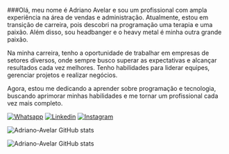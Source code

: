 ###Olá, meu nome é Adriano Avelar e sou um profissional com ampla experiência na área de vendas e administração. Atualmente, estou em transição de carreira, pois descobri na programação uma terapia e uma paixão. Além disso, sou headbanger e o heavy metal é minha outra grande paixão.

Na minha carreira, tenho a oportunidade de trabalhar em empresas de setores diversos, onde sempre busco superar as expectativas e alcançar resultados cada vez melhores. Tenho habilidades para liderar equipes, gerenciar projetos e realizar negócios.

Agora, estou me dedicando a aprender sobre programação e tecnologia, buscando aprimorar minhas habilidades e me tornar um profissional cada vez mais completo.

[![Whatsapp](https://img.shields.io/badge/WhatsApp-25D366?style=for-the-badge&logo=whatsapp&logoColor=white)](https://wa.me/5591981728435)
[![Linkedin](https://img.shields.io/badge/LinkedIn-0077B5?style=for-the-badge&logo=linkedin&logoColor=white)](https://www.linkedin.com/in/adriano-avelar-150393202/)
[![Instagram](https://img.shields.io/badge/Instagram-E4405F?style=for-the-badge&logo=instagram&logoColor=white)](https://www.instagram.com/avelar.2022/)

![Adriano-Avelar GitHub stats](https://github-readme-stats.vercel.app/api?username=Adriano-Avelar&show_icons=true&theme=dark)

![Adriano-Avelar GitHub stats](https://github-readme-stats.vercel.app/api?username=anuraghazra&show_icons=true&theme=radical)
